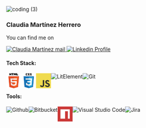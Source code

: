 ![coding (3)](https://github.com/claumartinezh/claumartinezh/assets/17312795/2aba2710-c938-4b45-84c8-c584f08faf1f)

### Claudia Martínez Herrero
 
You can find me on 

<a target="_blank" href="mailto:claumartinezh@gmail.com"><img src="https://img.shields.io/badge/gmail-DDDDDD?style=for-the-badge&logo=gmail" alt="Claudia Martínez mail" title="claumartinezh@gmail.com">
</a> 
<a target="_blank" href="https://www.linkedin.com/in/claudia-mh"><img src="https://img.shields.io/badge/LinkedIn-0A66C2?style=for-the-badge&logo=linkedin" title="Linkedin Profile"></a>

#### Tech Stack:
<img align="left" alt="HTML5" title='HTML5' height="40px" src="https://raw.githubusercontent.com/github/explore/80688e429a7d4ef2fca1e82350fe8e3517d3494d/topics/html/html.png" />

<img align="left" alt="CSS3" title='CSS3' height="40px" src="https://raw.githubusercontent.com/github/explore/80688e429a7d4ef2fca1e82350fe8e3517d3494d/topics/css/css.png" />

<img align="left" alt="JavaScript" title='JavaScript' height="40px" src="https://raw.githubusercontent.com/github/explore/80688e429a7d4ef2fca1e82350fe8e3517d3494d/topics/javascript/javascript.png" />

<img align="left" alt="LitElement" title='LitElement' height="40px" src="https://cdn.worldvectorlogo.com/logos/lit-1.svg" />

<img align="left" alt="Git" title='Git' height="40px" src="https://upload.wikimedia.org/wikipedia/commons/thumb/3/3f/Git_icon.svg/2048px-Git_icon.svg.png" />

<br>
<br>

#### Tools:
<img align="left" alt="Github" title='Github' height="40px" src="https://github.githubassets.com/assets/GitHub-Mark-ea2971cee799.png" />

<img align="left" alt="Bitbucket" title='Bitbucket' height="40px" src="https://www.svgrepo.com/show/349308/bitbucket.svg" />

<img align="left" alt="Npm" title='Npm' height="40px" src="https://raw.githubusercontent.com/github/explore/80688e429a7d4ef2fca1e82350fe8e3517d3494d/topics/npm/npm.png" />

<img align="left" alt="Visual Studio Code" title='Visual Studio Code' height="40px" src="https://cdn.icon-icons.com/icons2/2107/PNG/512/file_type_vscode_icon_130084.png" />

<img align="left" alt="Jira" title='Jira' height="40px" src="https://logowik.com/content/uploads/images/jira3124.jpg" />
